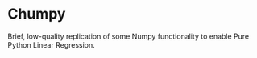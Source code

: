 # Chumpy
Brief, low-quality replication of some Numpy functionality to enable Pure Python Linear Regression.

